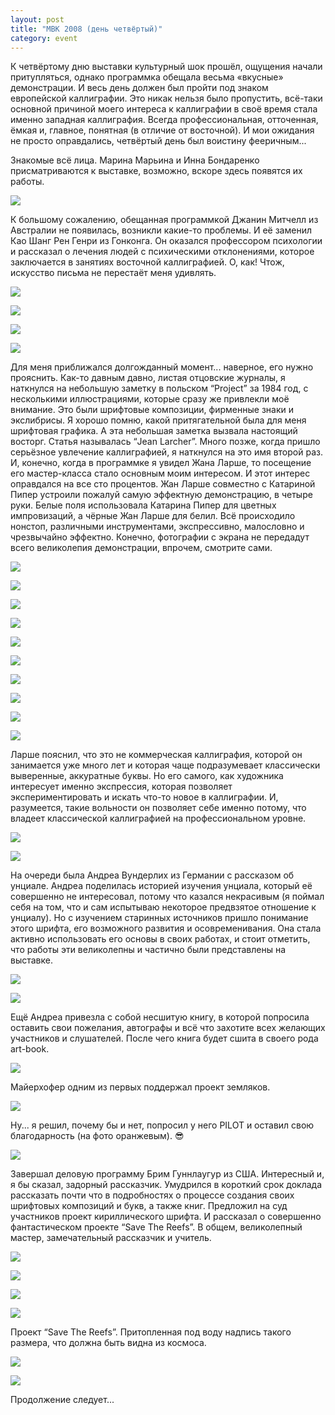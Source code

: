 ```yaml
---
layout: post
title: "МВК 2008 (день четвёртый)"
category: event
---
```

К четвёртому дню выставки культурный шок прошёл, ощущения начали притупляться, однако программка обещала весьма «вкусные» демонстрации. И весь день должен был пройти под знаком европейской каллиграфии. Это никак нельзя было пропустить, всё-таки основной причиной моего интереса к каллиграфии в своё время стала именно западная каллиграфия. Всегда профессиональная, отточенная, ёмкая и, главное, понятная (в отличие от восточной). И мои ожидания не просто оправдались, четвёртый день был воистину фееричным...

Знакомые всё лица. Марина Марьина и Инна Бондаренко присматриваются к выставке, возможно, вскоре здесь появятся их работы.

![](https://pics.livejournal.com/quillcraft/pic/0002wc4f)

К большому сожалению, обещанная программкой Джанин Митчелл из Австралии не появилась, возникли какие-то проблемы. И её заменил Као Шанг Рен Генри из Гонконга. Он оказался профессором психологии и рассказал о лечения людей с психическими отклонениями, которое заключается в занятиях восточной каллиграфией. О, как! Чтож, искусство письма не перестаёт меня удивлять.

![](https://pics.livejournal.com/quillcraft/pic/0002qf8f)

![](https://pics.livejournal.com/quillcraft/pic/0002rt8b)

![](https://pics.livejournal.com/quillcraft/pic/0002syfg)

![](https://pics.livejournal.com/quillcraft/pic/0002tbsb)

Для меня приближался долгожданный момент... наверное, его нужно прояснить. Как-то давным давно, листая отцовские журналы, я наткнулся на небольшую заметку в польском “Project” за 1984 год, с несколькими иллюстрациями, которые сразу же привлекли моё внимание. Это были шрифтовые композиции, фирменные знаки и экслибрисы. Я хорошо помню, какой притягательной была для меня шрифтовая графика. А эта небольшая заметка вызвала настоящий восторг. Статья называлась “Jean Larcher”. Много позже, когда пришло серьёзное увлечение каллиграфией, я наткнулся на это имя второй раз. И, конечно, когда в программке я увидел Жана Ларше, то посещение его мастер-класса стало основным моим интересом. И этот интерес оправдался на все сто процентов. Жан Ларше совместно с Катариной Пипер устроили пожалуй самую эффектную демонстрацию, в четыре руки. Белые поля использовала Катарина Пипер для цветных импровизаций, а чёрные Жан Ларше для белил. Всё происходило нонстоп, различными инструментами, экспрессивно, малословно и чрезвычайно эффектно. Конечно, фотографии с экрана не передадут всего великолепия демонстрации, впрочем, смотрите сами.

![](https://pics.livejournal.com/quillcraft/pic/0002xg0b)

![](https://pics.livejournal.com/quillcraft/pic/0002yhfc)

![](https://pics.livejournal.com/quillcraft/pic/0002zfge)

![](https://pics.livejournal.com/quillcraft/pic/0003022f)

![](https://pics.livejournal.com/quillcraft/pic/00031ba4)

![](https://pics.livejournal.com/quillcraft/pic/00032675)

![](https://pics.livejournal.com/quillcraft/pic/00033xt8)

![](https://pics.livejournal.com/quillcraft/pic/00034hwt)

![](https://pics.livejournal.com/quillcraft/pic/00035zsc)

![](https://pics.livejournal.com/quillcraft/pic/00036ks8)

Ларше пояснил, что это не коммерческая каллиграфия, которой он занимается уже много лет и которая чаще подразумевает классически выверенные, аккуратные буквы. Но его самого, как художника интересует именно экспрессия, которая позволяет экспериментировать и искать что-то новое в каллиграфии. И, разумеется, такие вольности он позволяет себе именно потому, что владеет классической каллиграфией на профессиональном уровне.

![](https://pics.livejournal.com/quillcraft/pic/000379az)

![](https://pics.livejournal.com/quillcraft/pic/00038ehp)

На очереди была Андреа Вундерлих из Германии с рассказом об унциале. Андреа поделилась историей изучения унциала, который её совершенно не интересовал, потому что казался некрасивым (я поймал себя на том, что и сам испытываю некоторое предвзятое отношение к унциалу). Но с изучением старинных источников пришло понимание этого шрифта, его возможного развития и осовременивания. Она стала активно использовать его основы в своих работах, и стоит отметить, что работы эти великолепны и частично были представлены на выставке.

![](https://pics.livejournal.com/quillcraft/pic/00039gdq)

![](https://pics.livejournal.com/quillcraft/pic/0003akx8)

Ещё Андреа привезла с собой несшитую книгу, в которой попросила оставить свои пожелания, автографы и всё что захотите всех желающих участников и слушателей. После чего книга будет сшита в своего рода art-book.

![](https://pics.livejournal.com/quillcraft/pic/0003bzht)

Майерхофер одним из первых поддержал проект земляков.

![](https://pics.livejournal.com/quillcraft/pic/0003c58k)

Ну... я решил, почему бы и нет, попросил у него PILOT и оставил свою благодарность (на фото оранжевым). 😎

![](https://pics.livejournal.com/quillcraft/pic/0003dk4r)

Завершал деловую программу Брим Гуннлаугур из США. Интересный и, я бы сказал, задорный рассказчик. Умудрился в короткий срок доклада рассказать почти что в подробностях о процессе создания своих шрифтовых композиций и букв, а также книг. Предложил на суд участников проект кириллического шрифта. И рассказал о совершенно фантастическом проекте “Save The Reefs”. В общем, великолепный мастер, замечательный рассказчик и учитель.

![](https://pics.livejournal.com/quillcraft/pic/0004gybh)

![](https://pics.livejournal.com/quillcraft/pic/0003f0z5)

![](https://pics.livejournal.com/quillcraft/pic/0003gfk4)

![](https://pics.livejournal.com/quillcraft/pic/0003h8x2)

Проект “Save The Reefs”. Притопленная под воду надпись такого размера, что должна быть видна из космоса.

![](https://pics.livejournal.com/quillcraft/pic/0003kq99)

![](https://pics.livejournal.com/quillcraft/pic/0003pcyh)

Продолжение следует...
